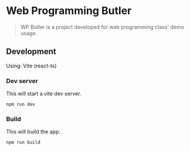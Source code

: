 # Web Programming Butler

> WP Butler is a project developed for web programming class' demo usage.

## Development

Using: Vite (react-ts)

### Dev server

This will start a vite dev server.

```
npm run dev
```

### Build

This will build the app.

```
npm run build
```
